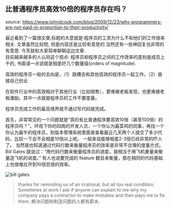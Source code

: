 比普通程序员高效10倍的程序员存在吗？ 
--- 
source: https://www.johndcook.com/blog/2009/12/23/why-programmers-are-not-paid-in-proportion-to-their-productivity/  

最近看到了一篇很文章,标题的大意就是:程序员的工资为什么不和他们的工作效率相关. 文章虽然比较短, 但是内容还是比较有意思的.当然还有一些神回复也非常的有意思. 今天就和大家简单聊聊这边文章.  
目前越来越多的人认同这个观点: 程序员和程序员之间的工作效率的差别是成百上千的, 书面语一点说就是相差好几个数量级(orders of magnitude).  

高效的程序员一般的去向是，（1）跳槽去和其他高效的程序员一起工作，（2）直接自己创业

在软件行业中的高效相对于其他行业（比如销售），更难被老板发现，也更难被老板激励。其中一点就是程序员的工作不要度量。

程序员完成工作的最高境界就不通过写代码就完成。

首先，非常常见的一个问题就是“真的有比普通程序要高效10倍（甚至100倍）的程序员吗？”。环视下你的四周的开发人员，一个你认为最菜鸡的同事，再找一个你认为最牛的程序员，到版本管理系统里面查查看最近几天两个人提交了多少代码，比较一下会不会相差10倍以上呢。 一般来说能够相差2-3倍已经非常的吓人了。
当然我也知道通过代码行数来衡量程序员的效率是非常不合理的度量方式。Bill Gates 就说过：“用代码行数来衡量程序员的进度，就相当于用飞机重量来衡量造飞机的进度。” 有人也说要完成的 feature 数目来衡量，那在相同的代码基础上也很难拉开到10倍百倍的效率。

![bill gates](http://cdn2.51ulong.com/18-9-28/41682812.jpg)   


> thanks for reminding us of an irrational, but all too real condition. Sometimes at work I ask if anyone can explain to me why my company pays a contractor to make mistakes and then pays me to fix them.  解决问题和制造问题的人都有薪水.  
<!--stackedit_data:
eyJoaXN0b3J5IjpbMTQ3NTAxNzQyNywxMTIxMDE0MDE1LC02Nz
k1MjkxMzAsLTE1ODE4NTY1MzAsMTc0OTY1ODgzMywxMzEwNzA4
ODMyLC0xNjg3MzU0ODAsMTAzOTgyNzAxNywzOTMxMjYzMTEsLT
E2MjQzMjQwMzVdfQ==
-->